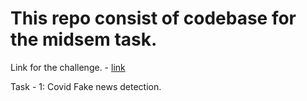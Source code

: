 # This repo consist of codebase for the midsem task.

Link for the challenge.  - [link](https://competitions.codalab.org/competitions/26655#participate)

Task - 1: Covid Fake news detection.
